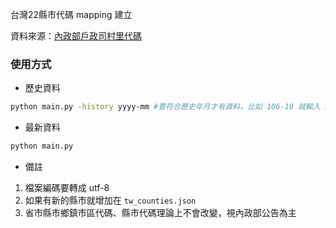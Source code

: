台灣22縣市代碼 mapping 建立


資料來源：[內政部戶政司村里代碼](https://www.ris.gov.tw/documents/html/5/1/167.html)

### 使用方式
* 歷史資料
```sh
python main.py -history yyyy-mm #要符合歷史年月才有資料，比如 106-10 就輸入 2017-10
```
* 最新資料
```sh
python main.py
```
* 備註
1. 檔案編碼要轉成 utf-8
2. 如果有新的縣市就增加在 `tw_counties.json`
3. 省市縣市鄉鎮市區代碼、縣市代碼理論上不會改變，視內政部公告為主
